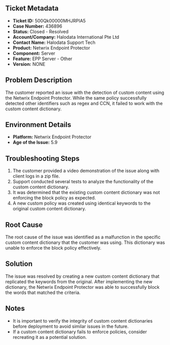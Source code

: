 ## Ticket Metadata
- **Ticket ID:** 500Qk00000MHJRPIA5
- **Case Number:** 436896
- **Status:** Closed - Resolved
- **Account/Company:** Halodata International Pte Ltd
- **Contact Name:** Halodata Support Tech
- **Product:** Netwrix Endpoint Protector
- **Component:** Server
- **Feature:** EPP Server - Other
- **Version:** NONE

## Problem Description
The customer reported an issue with the detection of custom content using the Netwrix Endpoint Protector. While the same policy successfully detected other identifiers such as regex and CCN, it failed to work with the custom content dictionary.

## Environment Details
- **Platform:** Netwrix Endpoint Protector
- **Age of the Issue:** 5.9

## Troubleshooting Steps
1. The customer provided a video demonstration of the issue along with client logs in a zip file.
2. Support conducted several tests to analyze the functionality of the custom content dictionary.
3. It was determined that the existing custom content dictionary was not enforcing the block policy as expected.
4. A new custom policy was created using identical keywords to the original custom content dictionary.

## Root Cause
The root cause of the issue was identified as a malfunction in the specific custom content dictionary that the customer was using. This dictionary was unable to enforce the block policy effectively.

## Solution
The issue was resolved by creating a new custom content dictionary that replicated the keywords from the original. After implementing the new dictionary, the Netwrix Endpoint Protector was able to successfully block the words that matched the criteria.

## Notes
- It is important to verify the integrity of custom content dictionaries before deployment to avoid similar issues in the future.
- If a custom content dictionary fails to enforce policies, consider recreating it as a potential solution.